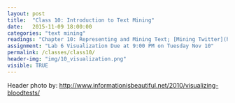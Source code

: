 ```yaml
---
layout: post
title:  "Class 10: Introduction to Text Mining"
date:   2015-11-09 18:00:00
categories: "text mining"
readings: "Chapter 10: Representing and Mining Text; [Mining Twitter](https://rawgit.com/ptwobrussell/Mining-the-Social-Web-2nd-Edition/master/ipynb/html/__Chapter%201%20-%20Mining%20Twitter%20(Full-Text%20Sampler).html) (we will now cover second part)"
assignment: "Lab 6 Visualization Due at 9:00 PM on Tuesday Nov 10"
permalink: /classes/class10/
header-img: "img/10_visualization.png"
visible: TRUE
---
```





Header photo by: http://www.informationisbeautiful.net/2010/visualizing-bloodtests/
